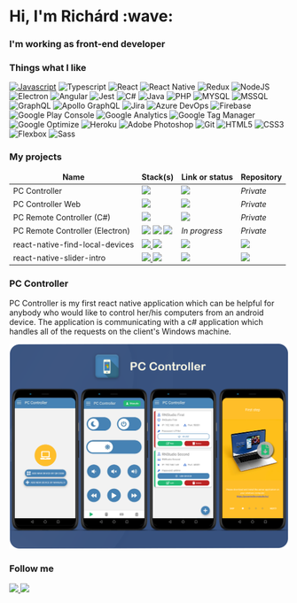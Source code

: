 <h1>Hi, I'm Richárd :wave:</h1>
<h3>I'm working as front-end developer</h3>

<h3>Things what I like</h3>

[![Javascript](https://img.shields.io/badge/-Javascript-F7DF1E?style=flat&logo=javascript&logoColor=FFF)](https://www.javascript.com/)
![Typescript](https://img.shields.io/badge/-Typescript-3178C6?style=flat&logo=typescript&logoColor=FFF)
![React](https://img.shields.io/badge/-React-61DAFB?style=flat&logo=react&logoColor=FFF)
![React Native](https://img.shields.io/badge/-React_Native-61DAFB?style=flat&logo=react&logoColor=FFF)
![Redux](https://img.shields.io/badge/-Redux-764ABC?style=flat&logo=redux&logoColor=FFF)
![NodeJS](https://img.shields.io/badge/-Node.js-339933?style=flat&logo=node.js&logoColor=FFF)
![Electron](https://img.shields.io/badge/-Electron-47848F?style=flat&logo=electron&logoColor=FFF)
![Angular](https://img.shields.io/badge/-Angular-DD0031?style=flat&logo=angular&logoColor=FFF)
![Jest](https://img.shields.io/badge/-Jest-C21325?style=flat&logo=jest&logoColor=FFF)
![C#](https://img.shields.io/badge/-C%23-239120?style=flat&logo=c-sharp&logoColor=white&logoColor=FFF)
![Java](https://img.shields.io/badge/-Java-007396?style=flat&logo=java&logoColor=FFF)
![PHP](https://img.shields.io/badge/-PHP-777BB4?style=flat&logo=php&logoColor=FFF)
![MYSQL](https://img.shields.io/badge/-MySQL-4479A1?style=flat&logo=mysql&logoColor=FFF)
![MSSQL](https://img.shields.io/badge/-MSSQL-CC2927?style=flat&logo=microsoft-sql-server&logoColor=FFF)
![GraphQL](https://img.shields.io/badge/-GraphQL-E10098?style=flat&logo=graphql&logoColor=FFF)
![Apollo GraphQL](https://img.shields.io/badge/-Apollo_GraphQL-311C87?style=flat&logo=apollo-graphql&logoColor=FFF)
![Jira](https://img.shields.io/badge/-Jira-0052CC?style=flat&logo=jira-software&logoColor=FFF)
![Azure DevOps](https://img.shields.io/badge/-Azure_DevOps-0078D7?style=flat&logo=azuredevops&logoColor=FFF)
![Firebase](https://img.shields.io/badge/-Firebase-FFCA28?style=flat&logo=firebase&logoColor=FFF)
![Google Play Console](https://img.shields.io/badge/-Google_Play_Console-414141?style=flat&logo=google-play&logoColor=FFF)
![Google Analytics](https://img.shields.io/badge/-Google_Analytics-E37400?style=flat&logo=google-analytics&logoColor=FFF)
![Google Tag Manager](https://img.shields.io/badge/-Google_Tag_Manager-246FD8?style=flat&logo=google-tag-manager&logoColor=FFF)
![Google Optimize](https://img.shields.io/badge/-Google_Optimize-B366F6?style=flat&logo=google-optimize&logoColor=FFF)
![Heroku](https://img.shields.io/badge/-Heroku-430098?style=flat&logo=heroku&logoColor=FFF)
![Adobe Photoshop](https://img.shields.io/badge/-Adobe_Photoshop-31A8FF?style=flat&logo=adobe-photoshop&logoColor=FFF)
![Git](https://img.shields.io/badge/-Git-F05032?style=flat&logo=git&logoColor=FFF)
![HTML5](https://img.shields.io/badge/-HTML5-E34F26?style=flat&logo=html5&logoColor=FFF)
![CSS3](https://img.shields.io/badge/-CSS3-157286?style=flat&logo=css3&logoColor=FFF)
![Flexbox](https://img.shields.io/badge/-Flexbox-157286?style=flat&logo=css3&logoColor=FFF)
![Sass](https://img.shields.io/badge/-Sass-CC6699?style=flat&logo=sass&logoColor=FFF)

<h3>My projects</h3>
<table>
  <thead align="center">
    <tr>
      <td><b>Name</b></td>
      <td><b>Stack(s)</b></td>
      <td><b>Link or status</b></td>
      <td><b>Repository</b></td>
    </tr>
  </thead>
  <tbody>
    <tr>
      <td>PC Controller</td>
      <td>
        <a href="https://reactnative.dev/">
          <img src="https://img.shields.io/badge/-React_Native-000?style=for-the-badge&logo=react" />
        </a>
      </td>
      <td>
         <a href="https://play.google.com/store/apps/details?id=com.pccontroller">
          <img src="https://img.shields.io/badge/-Google_Play-000?style=for-the-badge&logo=google-play" />
        </a>
      </td>
      <td><i>Private</i></td>
    </tr>
    <tr>
      <td>PC Controller Web</td>
      <td>
        <a href="https://reactjs.org/">
          <img src="https://img.shields.io/badge/-React-000?style=for-the-badge&logo=react" />
        </a>
      </td>
      <td>
         <a href="https://pccontroller.rnstudio.hu/">
          <img src="https://img.shields.io/badge/-Website-000?style=for-the-badge" />
        </a>
      </td>
      <td><i>Private</i></td>
    </tr>
    <tr>
      <td>PC Remote Controller (C#)</td>
      <td>
        <a href="https://docs.microsoft.com/en-us/dotnet/csharp/">
          <img src="https://img.shields.io/badge/-C%23-000?style=for-the-badge&logo=c-sharp&logoColor=white" />
        </a>
      </td>
      <td>
         <a href="https://pccontroller.rnstudio.hu/">
          <img src="https://img.shields.io/badge/-Available_on_the_website-000?style=for-the-badge" />
        </a>
      </td>
      <td><i>Private</i></td>
    </tr>
    <tr>
      <td>PC Remote Controller (Electron)</td>
      <td>
          <img src="https://img.shields.io/badge/-Electron-000?style=for-the-badge&logo=electron" />
          <img src="https://img.shields.io/badge/-Node.js-000?style=for-the-badge&logo=node.js" />
          <img src="https://img.shields.io/badge/-React-000?style=for-the-badge&logo=react" />
      </td>
      <td>
        <i>In progress</i>
      </td>
      <td><i>Private</i></td>
    </tr>
    <tr>
      <td>react-native-find-local-devices</td>
      <td>
          <a href="https://reactnative.dev/">
            <img src="https://img.shields.io/badge/-React_Native-000?style=for-the-badge&logo=react" />
          </a>
          <img src="https://img.shields.io/badge/-Java-000?style=for-the-badge&logo=java" />
      </td>
      <td>
         <a href="https://www.npmjs.com/package/react-native-find-local-devices">
          <img src="https://img.shields.io/badge/-npm_package-000?style=for-the-badge&logo=npm" />
        </a>
      </td>
      <td>
        <a href="https://github.com/RichardRNStudio/react-native-find-local-devices">
          <img src="https://img.shields.io/badge/-github-000?style=for-the-badge&logo=github" />
        </a>
      </td>
    </tr>
    <tr>
      <td>react-native-slider-intro</td>
      <td>
          <a href="https://reactnative.dev/">
            <img src="https://img.shields.io/badge/-React_Native-000?style=for-the-badge&logo=react" />
          </a>
          <img src="https://img.shields.io/badge/-Typescript-000?style=for-the-badge&logo=typescript" />
      </td>
      <td>
         <a href="https://www.npmjs.com/package/react-native-slider-intro">
          <img src="https://img.shields.io/badge/-npm_package-000?style=for-the-badge&logo=npm" />
        </a>
      </td>
      <td>
        <a href="https://github.com/RichardRNStudio/react-native-slider-intro">
          <img src="https://img.shields.io/badge/-github-000?style=for-the-badge&logo=github" />
        </a>
      </td>
    </tr>
  </tbody>
</table>

<h3>PC Controller</h3>
<p>PC Controller is my first react native application which can be helpful for anybody who would like to control her/his computers from an android device. The application is communicating with a c# application which handles all of the requests on the client's Windows machine.</p>

<a href="https://pccontroller.rnstudio.hu/">
  <img src="https://github.com/RichardRNStudio/RichardRNStudio/blob/main/mockups.png?raw=true" />
</a>

<h3>Follow me</h3>
<a href="https://www.linkedin.com/in/nagy-rich%C3%A1rd-3363a9140/">
  <img src="https://img.shields.io/badge/-LINKEDIN-blue?style=for-the-badge&logo=linkedin&logoColor=white"/>
</a>
<a href="https://github.com/RichardRNStudio">
  <img src="https://img.shields.io/badge/-Github-000?style=for-the-badge&logo=github"/>
</a>
